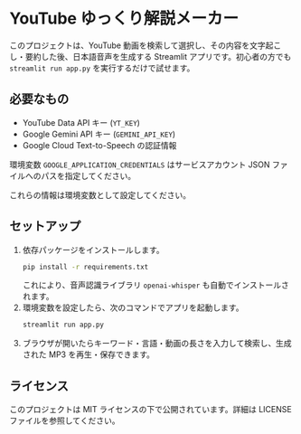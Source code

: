 # YouTube ゆっくり解説メーカー

このプロジェクトは、YouTube 動画を検索して選択し、その内容を文字起こし・要約した後、日本語音声を生成する Streamlit アプリです。初心者の方でも `streamlit run app.py` を実行するだけで試せます。

## 必要なもの
- YouTube Data API キー (`YT_KEY`)
- Google Gemini API キー (`GEMINI_API_KEY`)
- Google Cloud Text-to-Speech の認証情報

環境変数 `GOOGLE_APPLICATION_CREDENTIALS` はサービスアカウント JSON ファイルへのパスを指定してください。

これらの情報は環境変数として設定してください。

## セットアップ
1. 依存パッケージをインストールします。
   ```bash
   pip install -r requirements.txt
   ```
   これにより、音声認識ライブラリ `openai-whisper` も自動でインストールされます。
2. 環境変数を設定したら、次のコマンドでアプリを起動します。
   ```bash
   streamlit run app.py
   ```
3. ブラウザが開いたらキーワード・言語・動画の長さを入力して検索し、生成された MP3 を再生・保存できます。

## ライセンス
このプロジェクトは MIT ライセンスの下で公開されています。詳細は LICENSE ファイルを参照してください。

